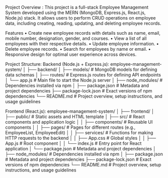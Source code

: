 Project Overview :
This project is a full-stack Employee Management System developed using the MERN (MongoDB, Express.js, React.js, Node.js) stack. It allows users to perform CRUD operations on employee data, including creating, reading, updating, and deleting employee records.

Features
•	Create new employee records with details such as name, email, mobile number, designation, gender, and courses.
•	View a list of all employees with their respective details.
•	Update employee information.
•	Delete employee records.
•	Search for employees by name or email.
•	Responsive design for optimal user experience across devices.


Project Structure:
Backend (Node.js + Express.js):
employee-management-system/
│
├── backend/
│   ├── models/             # MongoDB models for defining data schemas
│   ├── routes/             # Express.js routes for defining API endpoints
│   └── app.js              # Main file to start the Node.js server
│
├── node_modules/           # Dependencies installed via npm
│
├── package.json            # Metadata and project dependencies
├── package-lock.json       # Exact versions of npm dependencies
└── README.md               # Project overview, setup instructions, and usage guidelines

Frontend (React.js):
employee-management-system/
│
├── frontend/
│   ├── public/             # Static assets and HTML template
│   ├── src/                # React components and application logic
│   │   ├── components/     # Reusable UI components
│   │   ├── pages/          # Pages for different routes (e.g., EmployeeList, EmployeeEdit)
│   │   ├── services/       # Functions for making HTTP requests to the backend
│   │   ├── App.css         # Global styles
│   │   ├── App.js          # Root component
│   │   └── index.js        # Entry point for React application
│   └── package.json        # Metadata and project dependencies
│
├── node_modules/           # Dependencies installed via npm
│
├── package.json            # Metadata and project dependencies
├── package-lock.json       # Exact versions of npm dependencies
└── README.md               # Project overview, setup instructions, and usage guidelines